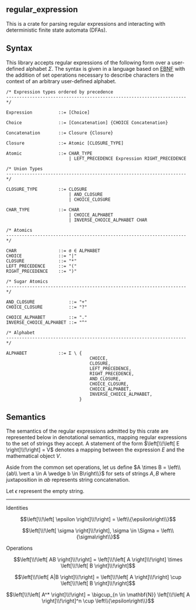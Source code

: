 ## regular_expression

This is a crate for parsing regular expressions and interacting with deterministic finite state automata (DFAs).

## Syntax

This library accepts regular expressions of the following form over a user-defined alphabet $\Sigma$.
The syntax is given in a language based on [EBNF](https://en.wikipedia.org/wiki/Extended_Backus%E2%80%93Naur_form) with the addition of set operations necessary to describe characters in the context of an arbitrary user-defined alphabet.

```text
/* Expression types ordered by precedence
--------------------------------------------------------------------- */

Expression          ::= [Choice]

Choice              ::= [Concatenation] {CHOICE Concatenation}

Concatenation       ::= Closure {Closure}

Closure             ::= Atomic [CLOSURE_TYPE]

Atomic              ::= CHAR_TYPE
                        | LEFT_PRECEDENCE Expression RIGHT_PRECEDENCE

/* Union Types
--------------------------------------------------------------------- */

CLOSURE_TYPE        ::= CLOSURE
                        | AND_CLOSURE
                        | CHOICE_CLOSURE

CHAR_TYPE           ::= CHAR
                        | CHOICE_ALPHABET
                        | INVERSE_CHOICE_ALPHABET CHAR

/* Atomics 
--------------------------------------------------------------------- */

CHAR                ::= σ ∈ ALPHABET
CHOICE              ::= "|"
CLOSURE             ::= "*"
LEFT_PRECEDENCE     ::= "("
RIGHT_PRECEDENCE    ::= ")"

/* Sugar Atomics
--------------------------------------------------------------------- */

AND_CLOSURE             ::= "+"
CHOICE_CLOSURE          ::= "?"

CHOICE_ALPHABET         ::= "."
INVERSE_CHOICE_ALPHABET ::= "^"

/* Alphabet
--------------------------------------------------------------------- */

ALPHABET            ::= Σ \ {
                                CHOICE,
                                CLOSURE,
                                LEFT_PRECEDENCE,
                                RIGHT_PRECEDENCE,
                                AND_CLOSURE,
                                CHOICE_CLOSURE,
                                CHOICE_ALPHABET,
                                INVERSE_CHOICE_ALPHABET,
                            }

```

## Semantics

The semantics of the regular expressions admitted by this crate are represented below in denotational semantics, mapping regular expressions to the set of strings they accept.
A statement of the form $\left[\\!\left[ E \right]\\!\right] = V$ denotes a mapping between the expression $E$ and the mathematical object $V$.

Aside from the common set operations, let us define $A \times B = \left\\{ab\\ \vert a \in A \wedge b \in B\right\\}$ for sets of strings $A, B$ where juxtaposition in $ab$ represents string concatenation.

Let $\epsilon$ represent the empty string.

---

Identities

$$\left[\\!\left[ \epsilon \right]\\!\right] = \left\\{\epsilon\right\\}$$

$$\left[\\!\left[ \sigma \right]\\!\right], \sigma \in \Sigma = \left\\{\sigma\right\\}$$

Operations

$$\left[\\!\left[ AB \right]\\!\right] = \left[\\!\left[ A \right]\\!\right] \times \left[\\!\left[ B \right]\\!\right]$$

$$\left[\\!\left[ A|B \right]\\!\right] = \left[\\!\left[ A \right]\\!\right] \cup \left[\\!\left[ B \right]\\!\right]$$

$$\left[\\!\left[ A^* \right]\\!\right] = \bigcup_{n \in \mathbf{N}} \left[\\!\left[ A \right]\\!\right]^n \cup \left\\{\epsilon\right\\}$$
